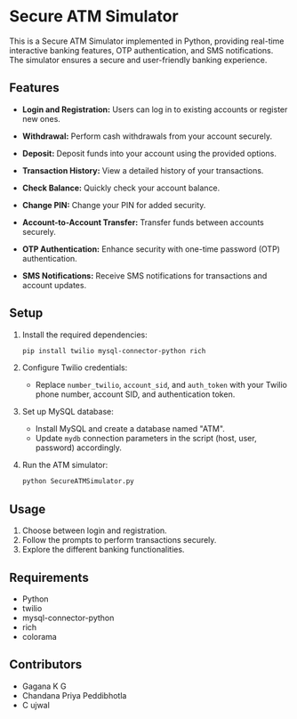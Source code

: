# Secure ATM Simulator

This is a Secure ATM Simulator implemented in Python, providing real-time interactive banking features, OTP authentication, and SMS notifications. The simulator ensures a secure and user-friendly banking experience.

## Features

- **Login and Registration:** Users can log in to existing accounts or register new ones.

- **Withdrawal:** Perform cash withdrawals from your account securely.

- **Deposit:** Deposit funds into your account using the provided options.

- **Transaction History:** View a detailed history of your transactions.

- **Check Balance:** Quickly check your account balance.

- **Change PIN:** Change your PIN for added security.

- **Account-to-Account Transfer:** Transfer funds between accounts securely.

- **OTP Authentication:** Enhance security with one-time password (OTP) authentication.

- **SMS Notifications:** Receive SMS notifications for transactions and account updates.

## Setup

1. Install the required dependencies:

    ```bash
    pip install twilio mysql-connector-python rich
    ```

2. Configure Twilio credentials:

    - Replace `number_twilio`, `account_sid`, and `auth_token` with your Twilio phone number, account SID, and authentication token.

3. Set up MySQL database:

    - Install MySQL and create a database named "ATM".
    - Update `mydb` connection parameters in the script (host, user, password) accordingly.

4. Run the ATM simulator:

    ```bash
    python SecureATMSimulator.py

    ```

## Usage

1. Choose between login and registration.
2. Follow the prompts to perform transactions securely.
3. Explore the different banking functionalities.

## Requirements

- Python
- twilio
- mysql-connector-python
- rich
- colorama

## Contributors

- Gagana K G
- Chandana Priya Peddibhotla
- C ujwal



